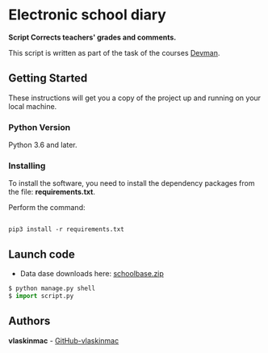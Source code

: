 # Electronic school diary


**Script Corrects teachers' grades and comments.**


This script is written as part of the task of the courses [Devman](https://dvmn.org).


## Getting Started

These instructions will get you a copy of the project up and running on your local machine.

### Python Version

Python 3.6 and later.

### Installing

To install the software, you need to install the dependency packages from the file: **requirements.txt**.

Perform the command:

```

pip3 install -r requirements.txt

```

## Launch code

- Data dase downloads here: [schoolbase.zip](https://github.com/vlaskinmac/e-diary/files/7985932/schoolbase.zip)

```python
$ python manage.py shell
$ import script.py
```


## Authors

**vlaskinmac**  - [GitHub-vlaskinmac](https://github.com/vlaskinmac/)


